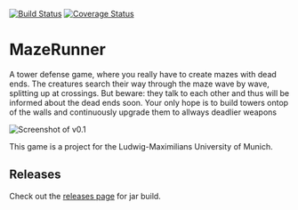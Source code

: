 [![Build Status](https://img.shields.io/travis/Knorrke/MazeRunner/master.svg)](https://travis-ci.org/Knorrke/MazeRunner/branches)
[![Coverage Status](https://img.shields.io/coveralls/github/Knorrke/MazeRunner/master.svg)](https://coveralls.io/github/Knorrke/MazeRunner?branch=master)
# MazeRunner
A tower defense game, where you really have to create mazes with dead ends. 
The creatures search their way through the maze wave by wave, splitting up at crossings. 
But beware: they talk to each other and thus will be informed about the dead ends soon. 
Your only hope is to build towers ontop of the walls and continuously upgrade them to allways deadlier weapons

![Screenshot of v0.1](https://user-images.githubusercontent.com/11499926/41498111-46261a04-7165-11e8-895f-14339dded804.png "Screenshot of v0.1")

This game is a project for the Ludwig-Maximilians University of Munich.


## Releases
Check out the [releases page](https://github.com/Knorrke/MazeRunner/releases) for jar build.